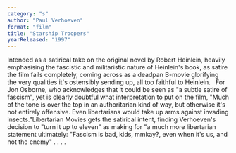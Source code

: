 ```yaml
---
category: "s"
author: "Paul Verhoeven"
format: "film"
title: "Starship Troopers"
yearReleased: "1997"
---
```

Intended as a satirical take on the original novel by Robert Heinlein, heavily emphasising the fascistic and militaristic nature of Heinlein's book, as satire the film fails completely, coming across as a deadpan B-movie glorifying the very qualities it's ostensibly sending up, all too faithful to Heinlein.
 
For Jon Osborne, who acknowledges that it could be seen as "a subtle satire of fascism", yet is clearly doubtful what interpretation to put on the film, "Much of the tone is over the top in an authoritarian kind of way, but otherwise it's not entirely offensive. Even libertarians would take up arms against invading insects."Libertarian Movies gets the satirical intent, finding Verhoeven's decision to "turn it up to eleven" as making for "a much more libertarian statement ultimately: "Fascism is bad, kids, mmkay?, even when it's us, and not the enemy" . . . .
 